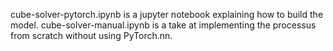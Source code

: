 
cube-solver-pytorch.ipynb is a jupyter notebook explaining how to build the model.
cube-solver-manual.ipynb is a take at implementing the processus from scratch without using PyTorch.nn.
